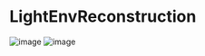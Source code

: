 # LightEnvReconstruction
![image](https://github.com/user-attachments/assets/cfe2c8a8-03bc-4e9b-9236-2f2e160fdfc1)
![image](https://github.com/user-attachments/assets/b90762e7-e305-46cd-a198-0c0e0346bc4f)


